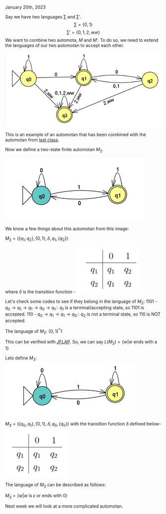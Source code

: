 January 20th, 2023

Say we have two languages $\sum$ and $\sum'$.
$$
\sum = \{0,1\}
$$
$$
\sum' = \{0,1,2,ww\}
$$
We want to combine two automota, $M$ and $M'$. To do so, we need to extend the languages of our two automotan to accept each other.

![Extended Automota](images/extended.png)

 This is an example of an automotan that has been combined with the automotan from [last class](obsidian://open?vault=CIS%202111&file=Lecture%201%2FLecture).

Now we define a two-state finite automotan $M_2$.

![Finite Automotan M_2](Lecture%202/images/m2.png)

We know a few things about this automotan from this image:

$M_2 = (\{q_1, q_2\}, \{0,1\}, \delta, q_1, \{q_2\})$

where $\delta$ is the transition function - 
![transition function](images/delta.png)

 Let's check some codes to see if they belong in the language of $M_2$:
1101 - $q_0 \rightarrow q_1 \rightarrow q_1 \rightarrow q_0 \rightarrow q_1 \therefore$ $q_1$ is a terminal/accepting state, so 1101 is accepted.
110 - $q_0 \rightarrow q_1 \rightarrow q_1 \rightarrow q_0 \therefore$ $q_2$ is not a terminal state, so 110 is NOT accepted.

The language of $M_2$: $\{0, 1\}^*1$

This can be verified with [JFLAP](obsidian://open?vault=CIS%202111&file=Lecture%202%2Fm2.jff). So, we can say $L(M_2) = \{w | w \text{ ends with a 1}\}$

Lets define $M_3$:
![Finite Automotan M3](Lecture%202/images/m3.png)

$M_3 = (\{q_0, q_1\}, \{0,1\}, \delta, q_0, \{q_0\})$ with the transition function $\delta$ defined below-
![delta 2](Lecture%202/images/delta2.png)

The language of $M_3$ can be described as follows:

$M_3 = \{ w | w \text{ is } \epsilon \text{ or ends with } 0\}$

Next week we will look at a more complicated automotan.
